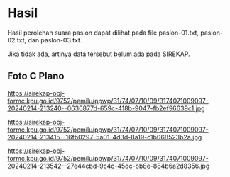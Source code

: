# Hasil

Hasil perolehan suara paslon dapat dilihat pada file paslon-01.txt, paslon-02.txt, dan paslon-03.txt.

Jika tidak ada, artinya data tersebut belum ada pada SIREKAP.

## Foto C Plano

https://sirekap-obj-formc.kpu.go.id/9752/pemilu/ppwp/31/74/07/10/09/3174071009097-20240214-213240--0630877d-659c-418b-9047-fb2ef96639c1.jpg

https://sirekap-obj-formc.kpu.go.id/9752/pemilu/ppwp/31/74/07/10/09/3174071009097-20240214-213415--16fb0297-5a01-4d3d-8a19-c1b068523b2a.jpg

https://sirekap-obj-formc.kpu.go.id/9752/pemilu/ppwp/31/74/07/10/09/3174071009097-20240214-213542--27e44cbd-9c4c-45dc-bb8e-884b6a2d8356.jpg
